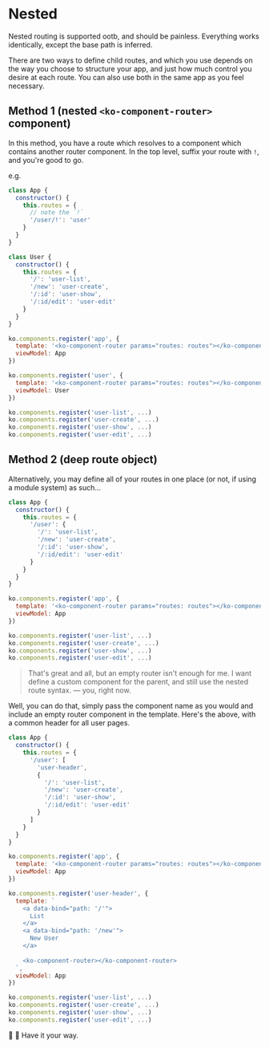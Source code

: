 # Nested

Nested routing is supported ootb, and should be painless. Everything works
identically, except the base path is inferred.

There are two ways to define child routes, and which you use depends on the
way you choose to structure your app, and just how much control you desire at each
route. You can also use both in the same app as you feel necessary.

## Method 1 (nested `<ko-component-router>` component)
In this method, you have a route which resolves to a component which contains
another router component. In the top level, suffix your route with `!`, and
you're good to go.

e.g.

```javascript
class App {
  constructor() {
    this.routes = {
      // note the `!`
      '/user/!': 'user'
    }
  }
}

class User {
  constructor() {
    this.routes = {
      '/': 'user-list',
      '/new': 'user-create',
      '/:id': 'user-show',
      '/:id/edit': 'user-edit'
    }
  }
}

ko.components.register('app', {
  template: '<ko-component-router params="routes: routes"></ko-component-router>',
  viewModel: App
})

ko.components.register('user', {
  template: '<ko-component-router params="routes: routes"></ko-component-router>',
  viewModel: User
})

ko.components.register('user-list', ...)
ko.components.register('user-create', ...)
ko.components.register('user-show', ...)
ko.components.register('user-edit', ...)
```

## Method 2 (deep route object)
Alternatively, you may define all of your routes in one place (or not, if using a module system) as such...

```javascript
class App {
  constructor() {
    this.routes = {
      '/user': {
        '/': 'user-list',
        '/new': 'user-create',
        '/:id': 'user-show',
        '/:id/edit': 'user-edit'
      }
    }
  }
}

ko.components.register('app', {
  template: '<ko-component-router params="routes: routes"></ko-component-router>',
  viewModel: App
})

ko.components.register('user-list', ...)
ko.components.register('user-create', ...)
ko.components.register('user-show', ...)
ko.components.register('user-edit', ...)
```

> That's great and all, but an empty router isn't enough for me. I want define
> a custom component for the parent, and still use the nested route syntax.
— you, right now.

Well, you can do that, simply pass the component name as you would and include
an empty router component in the template. Here's the above, with a common header
for all user pages.

```javascript
class App {
  constructor() {
    this.routes = {
      '/user': [
        'user-header',
        {
          '/': 'user-list',
          '/new': 'user-create',
          '/:id': 'user-show',
          '/:id/edit': 'user-edit'
        }
      ]
    }
  }
}

ko.components.register('app', {
  template: '<ko-component-router params="routes: routes"></ko-component-router>',
  viewModel: App
})

ko.components.register('user-header', {
  template: `
    <a data-bind="path: '/'">
      List
    </a>
    <a data-bind="path: '/new'">
      New User
    </a>
    
    <ko-component-router></ko-component-router>
  `,
  viewModel: App
})

ko.components.register('user-list', ...)
ko.components.register('user-create', ...)
ko.components.register('user-show', ...)
ko.components.register('user-edit', ...)
```

:hamburger: :fries: Have it your way.
